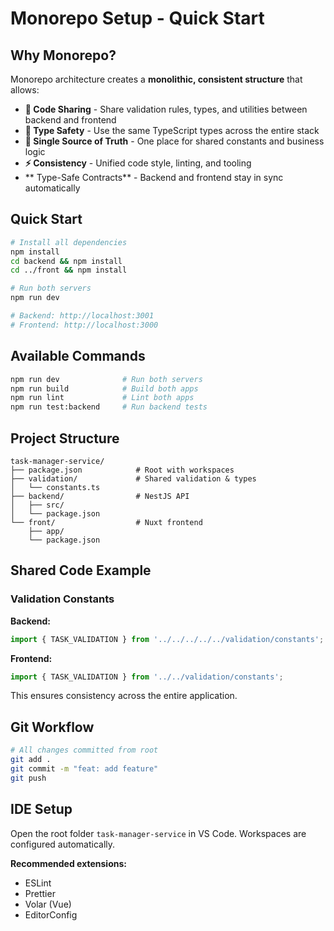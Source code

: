 # Monorepo Setup - Quick Start

## Why Monorepo?

Monorepo architecture creates a **monolithic, consistent structure** that allows:

- **🔄 Code Sharing** - Share validation rules, types, and utilities between backend and frontend
- **📘 Type Safety** - Use the same TypeScript types across the entire stack
- **🎯 Single Source of Truth** - One place for shared constants and business logic
- **⚡ Consistency** - Unified code style, linting, and tooling
- ** Type-Safe Contracts** - Backend and frontend stay in sync automatically

## Quick Start

```bash
# Install all dependencies
npm install
cd backend && npm install
cd ../front && npm install

# Run both servers
npm run dev

# Backend: http://localhost:3001
# Frontend: http://localhost:3000
```

## Available Commands

```bash
npm run dev              # Run both servers
npm run build            # Build both apps
npm run lint             # Lint both apps
npm run test:backend     # Run backend tests
```

## Project Structure

```
task-manager-service/
├── package.json            # Root with workspaces
├── validation/             # Shared validation & types
│   └── constants.ts
├── backend/                # NestJS API
│   ├── src/
│   └── package.json
└── front/                  # Nuxt frontend
    ├── app/
    └── package.json
```

## Shared Code Example

### Validation Constants

**Backend:**
```typescript
import { TASK_VALIDATION } from '../../../../../validation/constants';
```

**Frontend:**
```typescript
import { TASK_VALIDATION } from '../../validation/constants';
```

This ensures consistency across the entire application.

## Git Workflow

```bash
# All changes committed from root
git add .
git commit -m "feat: add feature"
git push
```

## IDE Setup

Open the root folder `task-manager-service` in VS Code. Workspaces are configured automatically.

**Recommended extensions:**
- ESLint
- Prettier
- Volar (Vue)
- EditorConfig
